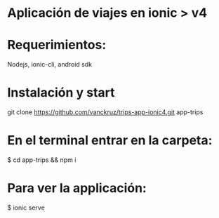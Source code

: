 # Aplicación de viajes en ionic > v4

# Requerimientos:
Nodejs, ionic-cli, android sdk

# Instalación y start
git clone https://github.com/vanckruz/trips-app-ionic4.git app-trips

# En el terminal entrar en la carpeta: 
$ cd app-trips && npm i

# Para ver la applicación:
$ ionic serve
